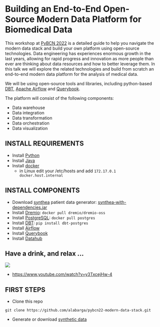 # Building an End-to-End Open-Source Modern Data Platform for Biomedical Data

This workshop at [PyBCN 2022](https://pybcn.org/events/pyday_bcn/pyday_bcn_2022/) is a detailed guide to help you navigate the modern data stack and build your own platform using open-source technologies. Data engineering has experiences enormous growth in the last years, allowing for rapid progress and innovation as more people than ever are thinking about data resources and how to better leverage them. In this talk we will explore the related technologies and build from scratch an end-to-end modern data platform for the analysis of medical data. 

We will be using open-source tools and libraries, including python-based [DBT](https://getdbt.com/), [Apache Airflow](https://airflow.apache.org) and [Querybook](https://www.querybook.org/). 

The platform will consist of the following components: 
 - Data warehouse 
 - Data integration 
 - Data transformation 
 - Data orchestration 
 - Data visualization


## INSTALL REQUIREMENTS

- Install [Python](https://www.python.org/downloads/)
- Install [Java](https://www.java.com/en/download/help/download_options.html)
- Install [docker](https://docs.docker.com/engine/install/)
  - in Linux edit your /etc/hosts and add `172.17.0.1 docker.host.internal`

## INSTALL COMPONENTS

- Download [synthea](https://synthetichealth.github.io/synthea/) patient data generator: [synthea-with-dependencies.jar](https://github.com/synthetichealth/synthea/releases/download/master-branch-latest/synthea-with-dependencies.jar)
- Install [Dremio](https://www.dremio.com/): `docker pull dremio/dremio-oss`
- Install [PostgreSQL](https://www.postgresql.org): `docker pull postgres` 
- Install [DBT](https://docs.getdbt.com/docs/get-started/pip-install): `pip install dbt-postgres`
- Install [Airflow](https://airflow.apache.org/docs/apache-airflow/stable/start.html)
- Install [Querybook](https://github.com/pinterest/querybook)
- Install [Datahub](https://datahubproject.io/docs/quickstart/)

## Have a drink, and relax ...

![](https://i.ytimg.com/vi/y3TxcejHw-4/hqdefault.jpg)
- https://www.youtube.com/watch?v=y3TxcejHw-4

## FIRST STEPS

- Clone this repo

```
git clone https://github.com/alabarga/pybcn22-modern-data-stack.git
``` 

- Generate or download [synthetic data](https://github.com/alabarga/pybcn22-modern-data-stack/blob/main/synthea/)



